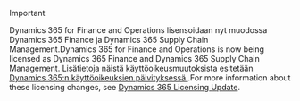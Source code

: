> [!IMPORTANT]
> <span data-ttu-id="60c30-101">Dynamics 365 for Finance and Operations lisensoidaan nyt muodossa Dynamics 365 Finance ja Dynamics 365 Supply Chain Management.</span><span class="sxs-lookup"><span data-stu-id="60c30-101">Dynamics 365 for Finance and Operations is now being licensed as Dynamics 365 Finance and Dynamics 365 Supply Chain Management.</span></span> <span data-ttu-id="60c30-102">Lisätietoja näistä käyttöoikeusmuutoksista esitetään [Dynamics 365:n käyttöoikeuksien päivityksessä ](https://docs.microsoft.com/dynamics365/licensing/update).</span><span class="sxs-lookup"><span data-stu-id="60c30-102">For more information about these licensing changes, see [Dynamics 365 Licensing Update](https://docs.microsoft.com/dynamics365/licensing/update).</span></span> 
